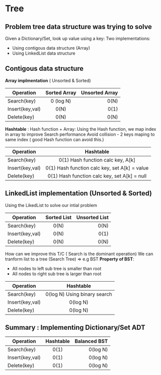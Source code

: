# Tree

## Problem tree data structure was trying to solve

Given a Dictionary/Set, look up value using a key:
Two implementations:

- Using contigous data structure (Array)
- Using LinkedList data structure

## Contigous data structure

**Array implmentation** ( Unsorted & Sorted)

| Operation       | Sorted Array | Unsorted Array |
| --------------- | :----------: | -------------: |
| Search(key)     |  0 (log N)   |           0(N) |
| Insert(key,val) |     0(N)     |           0(1) |
| Delete(key)     |     0(N)     |           0(N) |

**Hashtable** : Hash function + Array:
Using the Hash function, we map index in array to improve Search performance
Avoid collision - 2 keys maping to same index ( good Hash function can avoid this.)

| Operation       |                   Hashtable                   |
| --------------- | :-------------------------------------------: |
| Search(key)     |       0(1) Hash function calc key, A[k]       |
| Insert(key,val) | 0(1) Hash function calc key, set A[k] = value |
| Delete(key)     | 0(1) Hash function calc key, set A[k] = null  |

## LinkedList implementation (Unsorted & Sorted)

Using the LikedList to solve our intial problem

| Operation       | Sorted List | Unsorted List |
| --------------- | :---------: | ------------: |
| Search(key)     |    0(N)     |          0(N) |
| Insert(key,val) |    0(N)     |          0(1) |
| Delete(key)     |    0(N)     |          0(N) |

How can we improve this T/C ( Search is the dominant operation)
We can tranform list to a tree (Search Tree) => e.g BST
**Property of BST**:

- All nodes to left sub tree is smaller than root
- All nodes to right sub tree is larger than root

| Operation       |          Hashtable           |
| --------------- | :--------------------------: |
| Search(key)     | 0(log N) Using binary search |
| Insert(key,val) |           0(log N)           |
| Delete(key)     |           0(log N)           |

## Summary : Implementing Dictionary/Set ADT

| Operation       | Hashtable | Balanced BST |
| --------------- | :-------: | -----------: |
| Search(key)     |   0(1)    |     0(log N) |
| Insert(key,val) |   0(1)    |     0(log N) |
| Delete(key)     |   0(1)    |     0(log N) |
